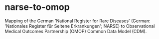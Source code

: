 # narse-to-omop
Mapping of the German 'National Register for Rare Diseases' (German: 'Nationales Register für Seltene Erkrankungen'; NARSE) to Observational Medical Outcomes Partnership (OMOP) Common Data Model (CDM).
